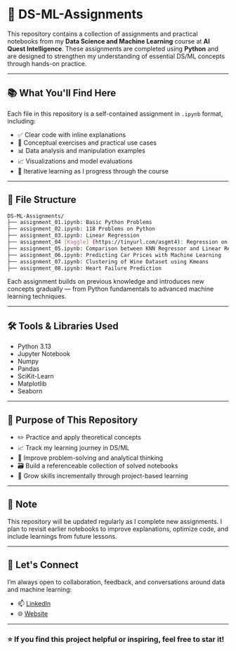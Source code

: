 # 🧠 DS-ML-Assignments

This repository contains a collection of assignments and practical notebooks from my **Data Science and Machine Learning** course at **AI Quest Intelligence**. These assignments are completed using **Python** and are designed to strengthen my understanding of essential DS/ML concepts through hands-on practice.

---

## 📚 What You'll Find Here

Each file in this repository is a self-contained assignment in `.ipynb` format, including:

- ✅ Clear code with inline explanations  
- 🧪 Conceptual exercises and practical use cases  
- 📊 Data analysis and manipulation examples  
- 📈 Visualizations and model evaluations  
- 🔁 Iterative learning as I progress through the course

---

## 📁 File Structure

```bash
DS-ML-Assignments/
├── assignment_01.ipynb: Basic Python Problems
├── assignment_02.ipynb: 118 Problems on Python
├── assignment_03.ipynb: Linear Regression
├── assignment_04 [Kaggle] (https://tinyurl.com/asgmt4): Regression on High-Dimensional Space (Linear, Ridge, and Lasso Regression)
├── assignment_05.ipynb: Comparison between KNN Regressor and Linear Regression, and KNN Classifier and  Logistic Regression
├── assignment_06.ipynb: Predicting Car Prices with Machine Learning
├── assignment_07.ipynb: Clustering of Wine Dataset using Kmeans
├── assignment_08.ipynb: Heart Failure Prediction


```

Each assignment builds on previous knowledge and introduces new concepts gradually — from Python fundamentals to advanced machine learning techniques.

---

## 🛠 Tools & Libraries Used

- Python 3.13  
- Jupyter Notebook
- Numpy
- Pandas
- SciKit-Learn
- Matplotlib
- Seaborn  


---

## 🎯 Purpose of This Repository

- ✏️ Practice and apply theoretical concepts  
- 📈 Track my learning journey in DS/ML  
- 🧠 Improve problem-solving and analytical thinking  
- 🗃️ Build a referenceable collection of solved notebooks  
- 🌱 Grow skills incrementally through project-based learning

---

## 📌 Note

This repository will be updated regularly as I complete new assignments. I plan to revisit earlier notebooks to improve explanations, optimize code, and include learnings from future lessons.

---

## 🔗 Let's Connect

I’m always open to collaboration, feedback, and conversations around data and machine learning:

- 📫 [LinkedIn](https://www.linkedin.com/in/mohammadkhorshed)
- 🌐 [Website](https://insightixhub.com)

---

### ⭐ If you find this project helpful or inspiring, feel free to star it!
